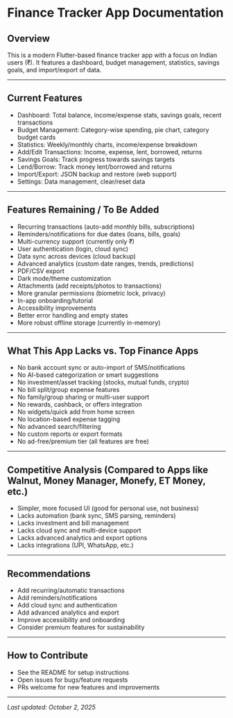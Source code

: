 # Finance Tracker App Documentation

## Overview
This is a modern Flutter-based finance tracker app with a focus on Indian users (₹). It features a dashboard, budget management, statistics, savings goals, and import/export of data.

---

## Current Features
- Dashboard: Total balance, income/expense stats, savings goals, recent transactions
- Budget Management: Category-wise spending, pie chart, category budget cards
- Statistics: Weekly/monthly charts, income/expense breakdown
- Add/Edit Transactions: Income, expense, lent, borrowed, returns
- Savings Goals: Track progress towards savings targets
- Lend/Borrow: Track money lent/borrowed and returns
- Import/Export: JSON backup and restore (web support)
- Settings: Data management, clear/reset data

---

## Features Remaining / To Be Added
- Recurring transactions (auto-add monthly bills, subscriptions)
- Reminders/notifications for due dates (loans, bills, goals)
- Multi-currency support (currently only ₹)
- User authentication (login, cloud sync)
- Data sync across devices (cloud backup)
- Advanced analytics (custom date ranges, trends, predictions)
- PDF/CSV export
- Dark mode/theme customization
- Attachments (add receipts/photos to transactions)
- More granular permissions (biometric lock, privacy)
- In-app onboarding/tutorial
- Accessibility improvements
- Better error handling and empty states
- More robust offline storage (currently in-memory)

---

## What This App Lacks vs. Top Finance Apps
- No bank account sync or auto-import of SMS/notifications
- No AI-based categorization or smart suggestions
- No investment/asset tracking (stocks, mutual funds, crypto)
- No bill split/group expense features
- No family/group sharing or multi-user support
- No rewards, cashback, or offers integration
- No widgets/quick add from home screen
- No location-based expense tagging
- No advanced search/filtering
- No custom reports or export formats
- No ad-free/premium tier (all features are free)

---

## Competitive Analysis (Compared to Apps like Walnut, Money Manager, Monefy, ET Money, etc.)
- Simpler, more focused UI (good for personal use, not business)
- Lacks automation (bank sync, SMS parsing, reminders)
- Lacks investment and bill management
- Lacks cloud sync and multi-device support
- Lacks advanced analytics and export options
- Lacks integrations (UPI, WhatsApp, etc.)

---

## Recommendations
- Add recurring/automatic transactions
- Add reminders/notifications
- Add cloud sync and authentication
- Add advanced analytics and export
- Improve accessibility and onboarding
- Consider premium features for sustainability

---

## How to Contribute
- See the README for setup instructions
- Open issues for bugs/feature requests
- PRs welcome for new features and improvements

---

_Last updated: October 2, 2025_
